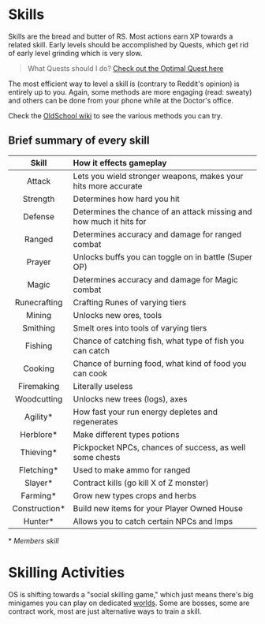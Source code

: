 # Skills
Skills are the bread and butter of RS. Most actions earn XP towards a related skill. Early levels should be accomplished by Quests, which get rid of early level grinding which is very slow.

> What Quests should I do?
> [Check out the Optimal Quest here](https://oldschool.runescape.wiki/w/Optimal_quest_guide#Quests)

The most efficient way to level a skill is (contrary to Reddit's opinion) is entirely up to you. Again, some methods are more engaging (read: sweaty) and others can be done from your phone while at the Doctor's office.

Check the [OldSchool wiki](https://oldschool.runescape.wiki/w/Skills) to see the various methods you can try.

## Brief summary of every skill
|     Skill     | How it effects gameplay                                             |
| :-----------: | :------------------------------------------------------------------ |
|    Attack     | Lets you wield stronger weapons, makes your hits more accurate      |
|   Strength    | Determines how hard you hit                                         |
|    Defense    | Determines the chance of an attack missing and how much it hits for |
|    Ranged     | Determines accuracy and damage for ranged combat                    |
|    Prayer     | Unlocks buffs you can toggle on in battle (Super OP)                |
|     Magic     | Determines accuracy and damage for Magic combat                     |
| Runecrafting  | Crafting Runes of varying tiers                                     |
|    Mining     | Unlocks new ores, tools                                             |
|   Smithing    | Smelt ores into tools of varying tiers                              |
|    Fishing    | Chance of catching fish, what type of fish you can catch            |
|    Cooking    | Chance of burning food, what kind of food you can cook              |
|  Firemaking   | Literally useless                                                   |
|  Woodcutting  | Unlocks new trees (logs), axes                                      |
|   Agility*    | How fast your run energy depletes and regenerates                   |
|   Herblore*   | Make different types potions                                        |
|   Thieving*   | Pickpocket NPCs, chances of success, as well some chests            |
|  Fletching*   | Used to make ammo for ranged                                        |
|    Slayer*    | Contract kills (go kill X of Z monster)                             |
|   Farming*    | Grow new types crops and herbs                                      |
| Construction* | Build new items for your Player Owned House                         |
|    Hunter*    | Allows you to catch certain NPCs and Imps                           |

\* *Members skill*




# Skilling Activities
OS is shifting towards a "social skilling game," which just means there's big minigames you can play on dedicated [worlds](https://oldschool.runescape.wiki/w/Server). Some are bosses, some are contract work, most are just alternative ways to train a skill.